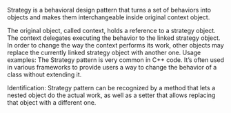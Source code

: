 Strategy is a behavioral design pattern that turns a set of behaviors into objects and makes them interchangeable 
inside original context object.

The original object, called context, holds a reference to a strategy object.
The context delegates executing the behavior to the linked strategy object.
In order to change the way the context performs its work, other objects may replace the currently linked
strategy object with another one.
Usage examples: The Strategy pattern is very common in C++ code. 
It’s often used in various frameworks to provide users a way to change the behavior of a class without extending it.

Identification: Strategy pattern can be recognized by a method that lets a nested object do the actual work, 
as well as a setter that allows replacing that object with a different one.
